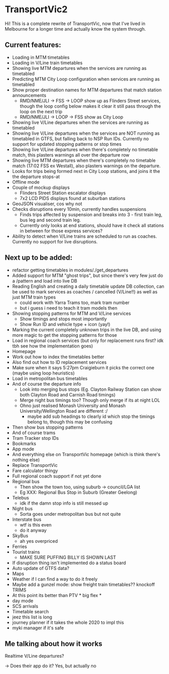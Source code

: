 # TransportVic2
Hi! This is a complete rewrite of TransportVic, now that I've lived in Melbourne for a longer time and actually know the system through.

## Current features:
- Loading in MTM timetables
- Loading in V/Line train timetables
- Showing live MTM departures when the services are running as timetabled
- Predicting MTM City Loop configuration when services are running as timetabled
- Show proper destination names for MTM departures that match station announcements
  - RMD/NME/JLI -> FSS -> LOOP show up as Flinders Street services, though the loop config below makes it clear it still pass through the loop on the next trip
  - RMD/NME/JLI -> LOOP -> FSS show as City Loop
- Showing live V/Line departures when the services are running as timetabled
- Showing live V/Line departures when the services are NOT running as timetabled in GTFS, but falling back to NSP Run IDs. Currently no support for updated stopping patterns or stop times
- Showing live V/Line departures when there's completely no timetable match, this plasters warnings all over the departure row
- Showing live MTM departures when there's completely no timetable match (17:02 FSS ex Westall), also plasters warnings on the departure.
- Looks for trips being formed next in City Loop stations, and joins it the the departure stops-at
- Offline mode
- Couple of mockup displays
  - Flinders Street Station escalator displays
  - 7x2 LCD PIDS displays found at suburban stations
- GeoJSON visualiser, cos why not
- Checks disruptions every 10min, currently handles suspensions
  - Finds trips affected by suspension and breaks into 3 - first train leg, bus leg and second train leg.
  - Currently only looks at end stations, should have it check all stations in between for those express services?
- Ability to detect when V/Line trains are scheduled to run as coaches. Currently no support for live disruptions.

## Next up to be added:
- refactor getting timetables in modules/./get_departures
- Added support for MTM "ghost trips", but since there's very few just do a /pattern and load into live DB
- Reading English and creating a daily timetable update DB collection, can be used to mark services as coaches / cancelled (V/Line!!) as well as just MTM train types
  - could work with Yarra Trams too, mark tram number
  - but i guess i need to teach it tram models then
- Showing stopping patterns for MTM and V/Line services
  - Show timings and stops most importantly
  - Show Run ID and vehicle type + icon (yay!)
- Marking the current completely unknown trips in the live DB, and using more magic to get the stopping patterns for those
- Load in regional coach services (but only for replacement runs first? idk tbh see how the implementation goes)
- Homepage
- Work out how to index the timetables better
- Also find out how to ID replacement services
- Make sure when it says 5:27pm Craigieburn it picks the correct one (maybe using loop heuristics)
- Load in metropolitan bus timetables
- And of course the departure info
  - Look into merging bus stops (Eg. Clayton Railway Station can show both Clayton Road and Carnish Road timings)
  - Merge night bus timings too? Though only merge if its at night LOL
  - Ohno just realised Monash University and Monash University/Wellington Road are different :/
    - maybe add sub headings to clearly id which stop the timings belong to, though this may be confusing
- Then show bus stopping patterns
- And of course trams
- Tram Tracker stop IDs
- Bookmarks
- App mode
- And everything else on TransportVic homepage (which is think there's nothing else)
- Replace TransportVic
- Fare calculator thingy
- Full regional coach support if not yet done
- Regional bus
  - Then show the town too, using suburb -> council/LGA list
  - Eg XXX: Regional Bus Stop in Suburb (Greater Geelong)
- Telebus
  - idk if the damn stop info is still messed up
- Night bus
  - Sorta goes under metropolitan bus but not quite
- Interstate bus
  - wtf is this even
  - do it anyway
- SkyBus
  - ah yes overpriced
- Ferries
- Tourist trains
  - MAKE SURE PUFFING BILLY IS SHOWN LAST
- If disruption thing isn't implemented do a status board
- Auto update of GTFS data?
- Maps
- Weather if I can find a way to do it freely
- Maybe add a gunzel mode: show freight train timetables?? knockoff TRIMS
- At this point its better than PTV * big flex *
- day mode
- SCS arrivals
- Timetable search
- jeez this list is long
- journey planner if it takes the whole 2020 to impl this
- myki manager if it's safe

## Me talking about how it works
Realtime V/Line departures?

-> Does their app do it? Yes, but actually no
